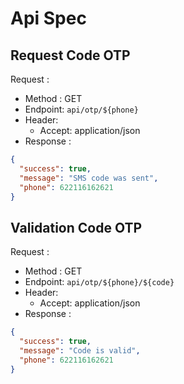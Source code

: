 # Api Spec

## Request Code OTP
Request :
- Method : GET
- Endpoint: `api/otp/${phone}`
- Header:
    - Accept: application/json
- Response :
```json
{
  "success": true,
  "message": "SMS code was sent",
  "phone": 622116162621
}
```

## Validation Code OTP
Request :
- Method : GET
- Endpoint: `api/otp/${phone}/${code}`
- Header:
    - Accept: application/json
- Response :
```json
{
  "success": true,
  "message": "Code is valid",
  "phone": 622116162621
}
```